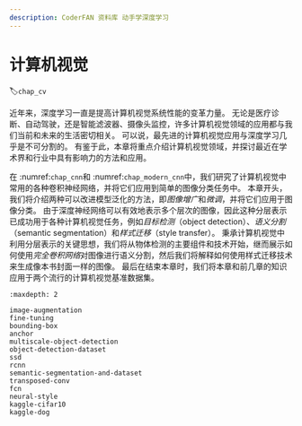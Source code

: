 ```yaml
---
description: CoderFAN 资料库 动手学深度学习
---
```


# 计算机视觉
:label:`chap_cv`

近年来，深度学习一直是提高计算机视觉系统性能的变革力量。
无论是医疗诊断、自动驾驶，还是智能滤波器、摄像头监控，许多计算机视觉领域的应用都与我们当前和未来的生活密切相关。
可以说，最先进的计算机视觉应用与深度学习几乎是不可分割的。
有鉴于此，本章将重点介绍计算机视觉领域，并探讨最近在学术界和行业中具有影响力的方法和应用。

在 :numref:`chap_cnn`和 :numref:`chap_modern_cnn`中，我们研究了计算机视觉中常用的各种卷积神经网络，并将它们应用到简单的图像分类任务中。
本章开头，我们将介绍两种可以改进模型泛化的方法，即*图像增广*和*微调*，并将它们应用于图像分类。
由于深度神经网络可以有效地表示多个层次的图像，因此这种分层表示已成功用于各种计算机视觉任务，例如*目标检测*（object detection）、*语义分割*（semantic segmentation）和*样式迁移*（style transfer）。
秉承计算机视觉中利用分层表示的关键思想，我们将从物体检测的主要组件和技术开始，继而展示如何使用*完全卷积网络*对图像进行语义分割，然后我们将解释如何使用样式迁移技术来生成像本书封面一样的图像。
最后在结束本章时，我们将本章和前几章的知识应用于两个流行的计算机视觉基准数据集。

```toc
:maxdepth: 2

image-augmentation
fine-tuning
bounding-box
anchor
multiscale-object-detection
object-detection-dataset
ssd
rcnn
semantic-segmentation-and-dataset
transposed-conv
fcn
neural-style
kaggle-cifar10
kaggle-dog
```
